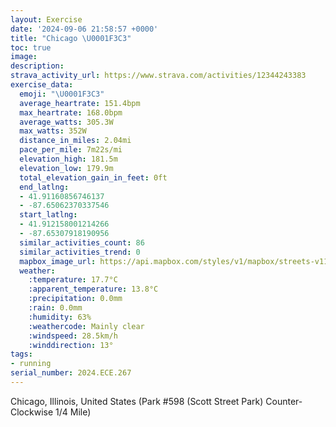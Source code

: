 ```yaml
---
layout: Exercise
date: '2024-09-06 21:58:57 +0000'
title: "Chicago \U0001F3C3"
toc: true
image:
description:
strava_activity_url: https://www.strava.com/activities/12344243383
exercise_data:
  emoji: "\U0001F3C3"
  average_heartrate: 151.4bpm
  max_heartrate: 168.0bpm
  average_watts: 305.3W
  max_watts: 352W
  distance_in_miles: 2.04mi
  pace_per_mile: 7m22s/mi
  elevation_high: 181.5m
  elevation_low: 179.9m
  total_elevation_gain_in_feet: 0ft
  end_latlng:
  - 41.91160856746137
  - -87.65062370337546
  start_latlng:
  - 41.912158001214266
  - -87.65307918190956
  similar_activities_count: 86
  similar_activities_trend: 0
  mapbox_image_url: https://api.mapbox.com/styles/v1/mapbox/streets-v11/static/path-5+787af2-1.0(e%7Bx~F%60l~uOCwACYIU%40OVg%40r%40%7B%40r%40iAJgA%3FiBLI%40EE_ABU%40aB%3FcHCq%40%40u%40Ak%40%40i%40EwC%40_CGkA%5EDNQHEX%40z%40CP%40HDDNGzCB%7CAFLNRJHRDxAGVIRYDQBc%40EcBBc%40Gc%40IMOO%5BIMAgADKDQLGLEPC%5C%3F%60C%40j%40DNNRVJrA%40REJGRWH%5BAw%40BaAAm%40Ia%40OYSKMAy%40%40WAODKHQb%40Eb%40C~%40%40nAFf%40PVJDdAFh%40CNGLONc%40BO%3F%5BEoA%40q%40Ga%40SYSI%5BAeABQDMNGLG%60%40Cr%40B%60B%40%60%40HTPRPH%7CACHCVSPY%40SAgBAeAEQQ%5DIKOE%7DAAQE%5BA%5BG%5DAw%40BSBKDELAXFx%40%40fAFfAEfGFxEDh%40%3FfJ),pin-s-s+e5b22e(-87.65137,41.91171),pin-s-f+89ae00(-87.64921999999997,41.91082999999999)/auto/800x800?access_token=pk.eyJ1Ijoiam9zaGJlY2ttYW4iLCJhIjoiY205eWR2aDd1MWZ6djJrbXc4a3M0bWZleiJ9.XiG9OWkNcZk2QzjJbxLB4A
  weather:
    :temperature: 17.7°C
    :apparent_temperature: 13.8°C
    :precipitation: 0.0mm
    :rain: 0.0mm
    :humidity: 63%
    :weathercode: Mainly clear
    :windspeed: 28.5km/h
    :winddirection: 13°
tags:
- running
serial_number: 2024.ECE.267
---
```

Chicago, Illinois, United States (Park #598 (Scott Street Park) Counter-Clockwise 1/4 Mile)
